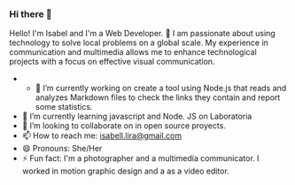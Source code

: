 ### Hi there 👋

Hello! I'm Isabel and I'm a Web Developer. 👋  I am passionate about using technology to solve local problems on a global scale. My experience in communication and multimedia allows me to enhance technological projects with a focus on effective visual communication. 
-   - 🔭 I’m currently working on create a tool using Node.js that reads and analyzes Markdown files to check the links they contain and report some statistics.
- 🌱 I’m currently learning javascript and Node. JS on Laboratoria
- 👯 I’m looking to collaborate on in open source  proyects.
- 📫 How to reach me: isabell.lira@gmail.com
- 😄 Pronouns: She/Her
- ⚡ Fun fact: I'm a photographer and a multimedia communicator. I worked in motion graphic design and a as a video editor.
